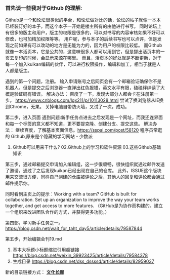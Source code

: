 ### 首先谈一些我对于Github 的理解:

Github是一个和论坛很类似的平台，和论坛做对比的话，论坛的帖子就像一本本已经装订好的本子，而这个本子一开始是楼主所有的由他进行书写。
同时论坛上有很多的版主和用户，版主的权限是很多的，可以对书写的内容审核如果不好可以修改，也可加精加权限等等。
用户呢，参与本子的后续书写也可以点评，但是发现之前如果有可以改动的地方是无能为力的，因为用户的权限比较低。
而Github就像一本活页本，它是公共的，这意味很多人都可以用到它，但是挪出活页本的一页去复印的时候，会显示来源在哪里。
而且，活页本的好处就是不断更新，对于每一个加入kuikan编辑的伙伴，可以进行权限操作，编辑和加工，相当于就是人人都是版主。
  


遇到的第一个问题，注册。
输入申请账号之后网页会有一个邮箱验证确保你不是机器人。但是提交之后浏览器一直弹出红色报错，英文水平有限，磕磕绊绊读了大概是验证码有错误。
解决办法：
百度了一下，发现大部分人都会卡在注册第一步。
https://www.cnblogs.com/lgx211/p/10113028.html
尝试了换浏览器从IE换到Chrome，无果。
关掉电脑自带防火墙，又试了一次，成功。

第二步，进入页面
遇到问题:新手任务点进去之后发现是一个网址，而我还连界面和每一个标签的意义都不知道，更不要提克隆、创建分支、提交这些。
解决办法：
继续百度，了解基本页面信息。https://sspai.com/post/58120
程序员常逛的 Github,原来是个隐藏的学习网站 - 少数派
01.	Github可以用来干什么? 02.Github上的学习和软件资源 03.这些Github基础知识

第三步，通过邮箱提交申请加入编辑组，这一步很顺畅，很快组织就通过邮件发送了邀请，通过了之后发现kuikan已经出现在自己的仓库。
此外，ISSUE这个版块用来交流很方便，同样自己创建的仓库被评论之后，其他人的回复和评论都会通过邮件提示你。
 

同时看到主页上的提示：Working with a team?
GitHub is built for collaboration. Set up an organization to improve the way your team works together, and get access to more features. 
（GitHub是为协作而构建的。建立一个组织来改进团队合作的方式，并获得更多功能。）
 

第四部，学习新手任务之一。
https://blog.csdn.net/wait_for_taht_day5/article/details/79587844

第五步，开始编辑会刊19.md
1.	基本大标题小标题缩进引用超链接 
https://blog.csdn.net/weixin_39923425/article/details/79584378
2.	生成目录 
https://blog.csdn.net/dss_dssssd/article/details/82959037

新的目录链接方式：
**[文化长廊](#文化长廊)**

